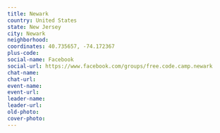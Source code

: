```yaml
---
title: Newark
country: United States
state: New Jersey
city: Newark
neighborhood: 
coordinates: 40.735657, -74.172367
plus-code:
social-name: Facebook
social-url: https://www.facebook.com/groups/free.code.camp.newark
chat-name:
chat-url:
event-name:
event-url:
leader-name:
leader-url:
old-photo: 
cover-photo:
---
```

